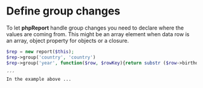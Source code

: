 # Define group changes
To let **phpReport** handle group changes you need to declare where the values are coming from.
This might be an array element when data row is an array, object property for objects or a closure.

```php
$rep = new report($this);
$rep->group('country', 'country')
$rep->group('year', function($row, $rowKey){return substr ($row->birthdate,0,4);})

´´´
In the example above ...
